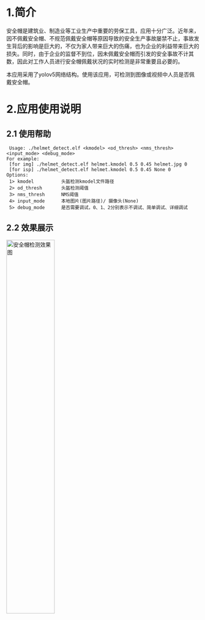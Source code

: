 # 1.简介

安全帽是建筑业、制造业等工业生产中重要的劳保工具，应用十分广泛。近年来，因不佩戴安全帽、不规范佩戴安全帽等原因导致的安全生产事故屡禁不止，事故发生背后的影响是巨大的，不仅为家人带来巨大的伤痛，也为企业的利益带来巨大的损失。同时，由于企业的监督不到位，因未佩戴安全帽而引发的安全事故不计其数，因此对工作人员进行安全帽佩戴状况的实时检测是非常重要且必要的。

本应用采用了yolov5网络结构。使用该应用，可检测到图像或视频中人员是否佩戴安全帽。

# 2.应用使用说明

## 2.1 使用帮助

```
 Usage: ./helmet_detect.elf <kmodel> <od_thresh> <nms_thresh> <input_mode> <debug_mode>
For example:
 [for img] ./helmet_detect.elf helmet.kmodel 0.5 0.45 helmet.jpg 0
 [for isp] ./helmet_detect.elf helmet.kmodel 0.5 0.45 None 0
Options:
 1> kmodel          头盔检测kmodel文件路径
 2> od_thresh       头盔检测阈值
 3> nms_thresh      NMS阈值
 4> input_mode      本地图片(图片路径)/ 摄像头(None)
 5> debug_mode      是否需要调试，0、1、2分别表示不调试、简单调试、详细调试
```

## 2.2 效果展示

<img src="https://kendryte-download.canaan-creative.com/k230/downloads/doc_images/ai_demo/helmet_detect/helmet_detect.gif" alt="安全帽检测效果图" width="50%" height="50%" />